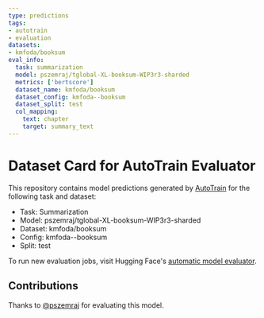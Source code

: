 ```yaml
---
type: predictions
tags:
- autotrain
- evaluation
datasets:
- kmfoda/booksum
eval_info:
  task: summarization
  model: pszemraj/tglobal-XL-booksum-WIP3r3-sharded
  metrics: ['bertscore']
  dataset_name: kmfoda/booksum
  dataset_config: kmfoda--booksum
  dataset_split: test
  col_mapping:
    text: chapter
    target: summary_text
---
```

# Dataset Card for AutoTrain Evaluator

This repository contains model predictions generated by [AutoTrain](https://huggingface.co/autotrain) for the following task and dataset:

* Task: Summarization
* Model: pszemraj/tglobal-XL-booksum-WIP3r3-sharded
* Dataset: kmfoda/booksum
* Config: kmfoda--booksum
* Split: test

To run new evaluation jobs, visit Hugging Face's [automatic model evaluator](https://huggingface.co/spaces/autoevaluate/model-evaluator).

## Contributions

Thanks to [@pszemraj](https://huggingface.co/pszemraj) for evaluating this model.
